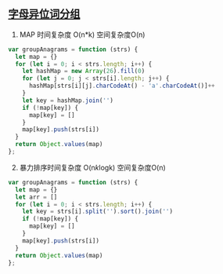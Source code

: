 ## [字母异位词分组](https://leetcode-cn.com/problems/group-anagrams/)

1. MAP 时间复杂度 O(n*k) 空间复杂度O(n)
```js
var groupAnagrams = function (strs) {
  let map = {}
  for (let i = 0; i < strs.length; i++) {
    let hashMap = new Array(26).fill(0)
    for (let j = 0; j < strs[i].length; j++) {
      hashMap[strs[i][j].charCodeAt() - 'a'.charCodeAt()]++
    }
    let key = hashMap.join('')
    if (!map[key]) {
      map[key] = []
    }
    map[key].push(strs[i])
  }
  return Object.values(map)
};
```

2. 暴力排序时间复杂度 O(n*k*logk) 空间复杂度O(n)
```js
var groupAnagrams = function (strs) {
  let map = {}
  let arr = []
  for (let i = 0; i < strs.length; i++) {
    let key = strs[i].split('').sort().join('')
    if (!map[key]) {
      map[key] = []
    }
    map[key].push(strs[i])
  }
  return Object.values(map)
};
```